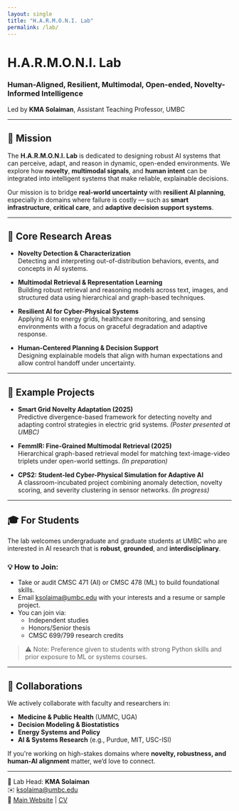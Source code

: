 ```yaml
---
layout: single
title: "H.A.R.M.O.N.I. Lab"
permalink: /lab/
---
```


# H.A.R.M.O.N.I. Lab  
### Human-Aligned, Resilient, Multimodal, Open-ended, Novelty-Informed Intelligence  
Led by **KMA Solaiman**, Assistant Teaching Professor, UMBC

---

## 🧭 Mission

The **H.A.R.M.O.N.I. Lab** is dedicated to designing robust AI systems that can perceive, adapt, and reason in dynamic, open-ended environments. We explore how **novelty**, **multimodal signals**, and **human intent** can be integrated into intelligent systems that make reliable, explainable decisions.

Our mission is to bridge **real-world uncertainty** with **resilient AI planning**, especially in domains where failure is costly — such as **smart infrastructure**, **critical care**, and **adaptive decision support systems**.

---

## 🔬 Core Research Areas

- **Novelty Detection & Characterization**  
  Detecting and interpreting out-of-distribution behaviors, events, and concepts in AI systems.

- **Multimodal Retrieval & Representation Learning**  
  Building robust retrieval and reasoning models across text, images, and structured data using hierarchical and graph-based techniques.

- **Resilient AI for Cyber-Physical Systems**  
  Applying AI to energy grids, healthcare monitoring, and sensing environments with a focus on graceful degradation and adaptive response.

- **Human-Centered Planning & Decision Support**  
  Designing explainable models that align with human expectations and allow control handoff under uncertainty.

---

## 🧪 Example Projects

- **Smart Grid Novelty Adaptation (2025)**  
  Predictive divergence-based framework for detecting novelty and adapting control strategies in electric grid systems. *(Poster presented at UMBC)*

- **FemmIR: Fine-Grained Multimodal Retrieval (2025)**  
  Hierarchical graph-based retrieval model for matching text-image-video triplets under open-world settings. *(In preparation)*

- **CPS2: Student-led Cyber-Physical Simulation for Adaptive AI**  
  A classroom-incubated project combining anomaly detection, novelty scoring, and severity clustering in sensor networks. *(In progress)*

---

## 🎓 For Students

The lab welcomes undergraduate and graduate students at UMBC who are interested in AI research that is **robust**, **grounded**, and **interdisciplinary**.

### 💡 How to Join:
- Take or audit CMSC 471 (AI) or CMSC 478 (ML) to build foundational skills.
- Email [ksolaima@umbc.edu](mailto:ksolaima@umbc.edu) with your interests and a resume or sample project.
- You can join via:
  - Independent studies
  - Honors/Senior thesis
  - CMSC 699/799 research credits

> ⚠️ Note: Preference given to students with strong Python skills and prior exposure to ML or systems courses.

---

## 🤝 Collaborations

We actively collaborate with faculty and researchers in:
- **Medicine & Public Health** (UMMC, UGA)
- **Decision Modeling & Biostatistics**
- **Energy Systems and Policy**
- **AI & Systems Research** (e.g., Purdue, MIT, USC-ISI)

If you're working on high-stakes domains where **novelty, robustness, and human-AI alignment** matter, we’d love to connect.

---

📍 Lab Head: **KMA Solaiman**  
✉️ [ksolaima@umbc.edu](mailto:ksolaima@umbc.edu)  
🔗 [Main Website](/) | [CV](/files/pdf/kma_solaiman.pdf)
